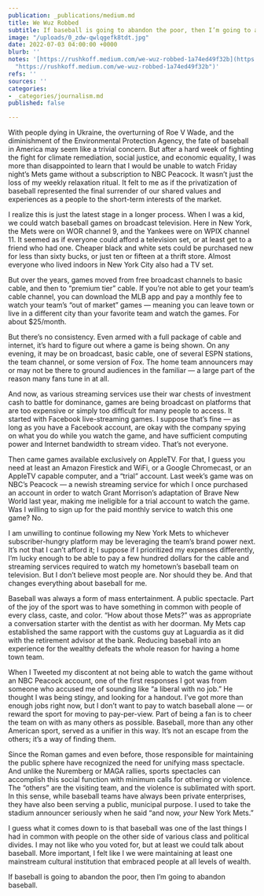 ```yaml
---
publication: _publications/medium.md
title: We Wuz Robbed
subtitle: If baseball is going to abandon the poor, then I’m going to abandon baseball.
image: "/uploads/0_zdw-qwlqgefk8tdt.jpg"
date: 2022-07-03 04:00:00 +0000
blurb: ''
notes: '[https://rushkoff.medium.com/we-wuz-robbed-1a74ed49f32b](https://rushkoff.medium.com/we-wuz-robbed-1a74ed49f32b
  "https://rushkoff.medium.com/we-wuz-robbed-1a74ed49f32b")'
refs: ''
sources: ''
categories:
- _categories/journalism.md
published: false

---
```

With people dying in Ukraine, the overturning of Roe V Wade, and the diminishment of the Environmental Protection Agency, the fate of baseball in America may seem like a trivial concern. But after a hard week of fighting the fight for climate remediation, social justice, and economic equality, I was more than disappointed to learn that I would be unable to watch Friday night’s Mets game without a subscription to NBC Peacock. It wasn’t just the loss of my weekly relaxation ritual. It felt to me as if the privatization of baseball represented the final surrender of our shared values and experiences as a people to the short-term interests of the market.

I realize this is just the latest stage in a longer process. When I was a kid, we could watch baseball games on broadcast television. Here in New York, the Mets were on WOR channel 9, and the Yankees were on WPIX channel 11. It seemed as if everyone could afford a television set, or at least get to a friend who had one. Cheaper black and white sets could be purchased new for less than sixty bucks, or just ten or fifteen at a thrift store. Almost everyone who lived indoors in New York City also had a TV set.

But over the years, games moved from free broadcast channels to basic cable, and then to “premium tier” cable. If you’re not able to get your team’s cable channel, you can download the MLB app and pay a monthly fee to watch your team’s “out of market” games — meaning you can leave town or live in a different city than your favorite team and watch the games. For about $25/month.

But there’s no consistency. Even armed with a full package of cable and internet, it’s hard to figure out where a game is being shown. On any evening, it may be on broadcast, basic cable, one of several ESPN stations, the team channel, or some version of Fox. The home team announcers may or may not be there to ground audiences in the familiar — a large part of the reason many fans tune in at all.

And now, as various streaming services use their war chests of investment cash to battle for dominance, games are being broadcast on platforms that are too expensive or simply too difficult for many people to access. It started with Facebook live-streaming games. I suppose that’s fine — as long as you have a Facebook account, are okay with the company spying on what you do while you watch the game, and have sufficient computing power and Internet bandwidth to stream video. That’s not everyone.

Then came games available exclusively on AppleTV. For that, I guess you need at least an Amazon Firestick and WiFi, or a Google Chromecast, or an AppleTV capable computer, and a “trial” account. Last week’s game was on NBC’s Peacock — a newish streaming service for which I once purchased an account in order to watch Grant Morrison’s adaptation of Brave New World last year, making me ineligible for a trial account to watch the game. Was I willing to sign up for the paid monthly service to watch this one game? No.

I am unwilling to continue following my New York Mets to whichever subscriber-hungry platform may be leveraging the team’s brand power next. It’s not that I can’t afford it; I suppose if I prioritized my expenses differently, I’m lucky enough to be able to pay a few hundred dollars for the cable and streaming services required to watch my hometown’s baseball team on television. But I don’t believe most people are. Nor should they be. And that changes everything about baseball for me.

Baseball was always a form of mass entertainment. A public spectacle. Part of the joy of the sport was to have something in common with people of every class, caste, and color. “How about those Mets?” was as appropriate a conversation starter with the dentist as with her doorman. My Mets cap established the same rapport with the customs guy at Laguardia as it did with the retirement advisor at the bank. Reducing baseball into an experience for the wealthy defeats the whole reason for having a home town team.

When I Tweeted my discontent at not being able to watch the game without an NBC Peacock account, one of the first responses I got was from someone who accused me of sounding like “a liberal with no job.” He thought I was being stingy, and looking for a handout. I’ve got more than enough jobs right now, but I don’t want to pay to watch baseball alone — or reward the sport for moving to pay-per-view. Part of being a fan is to cheer the team on with as many others as possible. Baseball, more than any other American sport, served as a unifier in this way. It’s not an escape from the others; it’s a way of finding them.

Since the Roman games and even before, those responsible for maintaining the public sphere have recognized the need for unifying mass spectacle. And unlike the Nuremberg or MAGA rallies, sports spectacles can accomplish this social function with minimum calls for othering or violence. The “others” are the visiting team, and the violence is sublimated with sport. In this sense, while baseball teams have always been private enterprises, they have also been serving a public, municipal purpose. I used to take the stadium announcer seriously when he said “and now, _your_ New York Mets.”

I guess what it comes down to is that baseball was one of the last things I had in common with people on the other side of various class and political divides. I may not like who you voted for, but at least we could talk about baseball. More important, I felt like I we were maintaining at least one mainstream cultural institution that embraced people at all levels of wealth.

If baseball is going to abandon the poor, then I’m going to abandon baseball.
